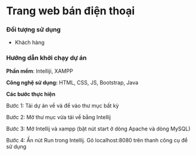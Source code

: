 # Trang web bán điện thoại

### Đối tượng sử dụng
- Khách hàng

### Hướng dẫn khởi chạy dự án

**Phần mềm**: Intelliji, XAMPP

**Công nghệ sử dụng:** HTML, CSS, JS, Bootstrap, Java

**Các bước thực hiện**

Bước 1: Tải dự án về và để vào thư mục bất kỳ

Bước 2: Mở thư mục vừa tải về bằng Intellij

Bước 3: Mở Intellij và xampp (bật nút start ở dòng Apache và dòng MySQL)

Bước 4: Ấn nút Run trong Intellij. Gõ localhost:8080 trên thanh công cụ để sử dụng
